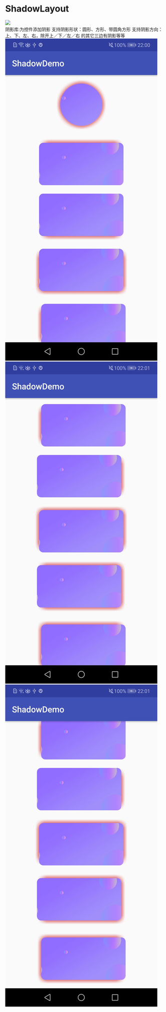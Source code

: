 # ShadowLayout
[![](https://www.jitpack.io/v/EricMikaelson/ShadowLayout.svg)](https://www.jitpack.io/#EricMikaelson/ShadowLayout)<br>
阴影库:为控件添加阴影
支持阴影形状：圆形、方形、带圆角方形
支持阴影方向：上、下、左、右，除开上／下／左／右 的其它三边有阴影等等
<br>
![image](https://raw.githubusercontent.com/EricMikaelson/readme_images/master/Screenshot_20180712-220054.jpg)
<br>
![image](https://raw.githubusercontent.com/EricMikaelson/readme_images/master/Screenshot_20180712-220115.jpg)
<br>
![image](https://raw.githubusercontent.com/EricMikaelson/readme_images/master/Screenshot_20180712-220125.jpg)

